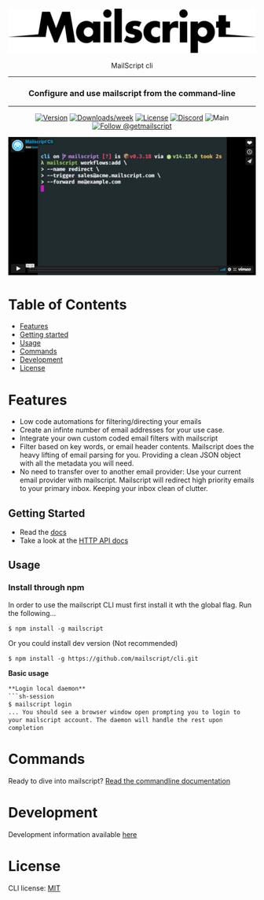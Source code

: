 <p align="center">
  <img src="docs/media/Mailscript_Black.png">
</p>
<p align="center">
MailScript cli
<hr/>
</p>
<div align="center">

### Configure and use mailscript from the command-line

<hr/>

[![Version](https://img.shields.io/npm/v/mailscript.svg)](https://npmjs.org/package/mailscript)
[![Downloads/week](https://img.shields.io/npm/dw/mailscript.svg)](https://npmjs.org/package/mailscript)
[![License](https://img.shields.io/npm/l/mailscript.svg)](https://github.com/mailscript/mailscript/blob/master/package.json)
[![Discord](https://img.shields.io/discord/475789330380488707?color=blueviolet&label=discord&style=flat-square)](https://discord.gg/US24HAVYq2)
![Main](https://github.com/mailscript/cli/workflows/Main/badge.svg)
<a href="https://twitter.com/intent/follow?screen_name=getmailscript">
  <img src="https://img.shields.io/twitter/follow/getmailscript.svg?label=Follow%20@getmailscript" alt="Follow @getmailscript" />
</a>

</div>

<p align="center">
  <a href="https://vimeo.com/489472356">
    <img src="docs/media/ms_1.png">
  </a>
<p>

# Table of Contents
<!-- toc -->
* [Features](#features)
* [Getting started](#getting-started)
* [Usage](#usage)
* [Commands](#commands)
* [Development](#development)
* [License](#license)

# Features
* Low code automations for filtering/directing your emails
* Create an infinte number of email addresses for your use case.
* Integrate your own custom coded email filters with mailscript
* Filter based on key words, or email header contents. Mailscript does the heavy lifting of email parsing for you. Providing a clean JSON object with all the metadata you will need.
* No need to transfer over to another email provider: Use your current email provider with mailscript. Mailscript will redirect high priority emails to your primary inbox. Keeping your inbox clean of clutter.

## Getting Started
* Read the [docs](https://docs.mailscript.com/)
* Take a look at the [HTTP API docs](https://api.mailscript.com/)

<!-- tocstop -->
## Usage
<!-- usage -->
### Install through npm
In order to use the mailscript CLI must first install it wth the global flag. Run the following...
```sh-session
$ npm install -g mailscript
```
Or you could install dev version (Not recommended)
```sh-session
$ npm install -g https://github.com/mailscript/cli.git
```
**Basic usage**
```
**Login local daemon**
```sh-session
$ mailscript login
... You should see a browser window open prompting you to login to your mailscript account. The daemon will handle the rest upon completion
```
<!-- usagestop -->
# Commands
Ready to dive into mailscript? [Read the commandline documentation](https://github.com/mailscript/cli/tree/main/docs)
<!-- commands -->

# Development

Development information available [here](docs/develop.md) 

# License
CLI license: [MIT](https://github.com/mailscript/cli/blob/main/LICENSE)
